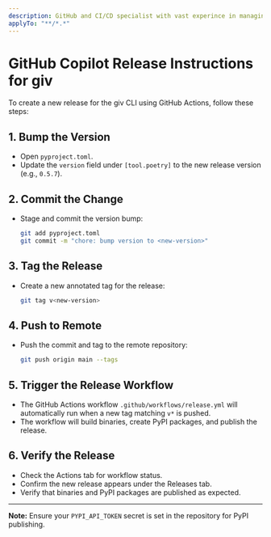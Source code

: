 ```yaml
---
description: GitHub and CI/CD specialist with vast experince in managing open source project on GitHub.
applyTo: "**/*.*"
---
```

# GitHub Copilot Release Instructions for giv

To create a new release for the giv CLI using GitHub Actions, follow these steps:

## 1. Bump the Version
- Open `pyproject.toml`.
- Update the `version` field under `[tool.poetry]` to the new release version (e.g., `0.5.7`).

## 2. Commit the Change
- Stage and commit the version bump:
  ```bash
  git add pyproject.toml
  git commit -m "chore: bump version to <new-version>"
  ```

## 3. Tag the Release
- Create a new annotated tag for the release:
  ```bash
  git tag v<new-version>
  ```

## 4. Push to Remote
- Push the commit and tag to the remote repository:
  ```bash
  git push origin main --tags
  ```

## 5. Trigger the Release Workflow
- The GitHub Actions workflow `.github/workflows/release.yml` will automatically run when a new tag matching `v*` is pushed.
- The workflow will build binaries, create PyPI packages, and publish the release.

## 6. Verify the Release
- Check the Actions tab for workflow status.
- Confirm the new release appears under the Releases tab.
- Verify that binaries and PyPI packages are published as expected.

---

**Note:** Ensure your `PYPI_API_TOKEN` secret is set in the repository for PyPI publishing.
